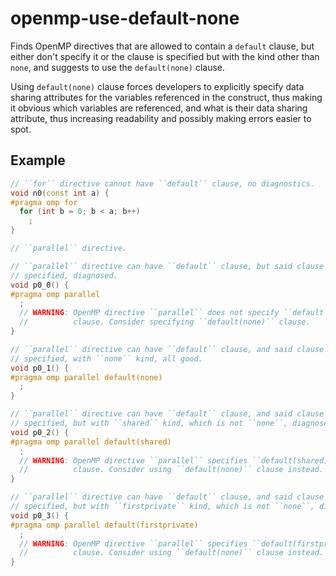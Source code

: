 # openmp-use-default-none

Finds OpenMP directives that are allowed to contain a `default` clause,
but either don\'t specify it or the clause is specified but with the
kind other than `none`, and suggests to use the `default(none)` clause.

Using `default(none)` clause forces developers to explicitly specify
data sharing attributes for the variables referenced in the construct,
thus making it obvious which variables are referenced, and what is their
data sharing attribute, thus increasing readability and possibly making
errors easier to spot.

## Example

```c++
// ``for`` directive cannot have ``default`` clause, no diagnostics.
void n0(const int a) {
#pragma omp for
  for (int b = 0; b < a; b++)
    ;
}

// ``parallel`` directive.

// ``parallel`` directive can have ``default`` clause, but said clause is not
// specified, diagnosed.
void p0_0() {
#pragma omp parallel
  ;
  // WARNING: OpenMP directive ``parallel`` does not specify ``default``
  //          clause. Consider specifying ``default(none)`` clause.
}

// ``parallel`` directive can have ``default`` clause, and said clause is
// specified, with ``none`` kind, all good.
void p0_1() {
#pragma omp parallel default(none)
  ;
}

// ``parallel`` directive can have ``default`` clause, and said clause is
// specified, but with ``shared`` kind, which is not ``none``, diagnose.
void p0_2() {
#pragma omp parallel default(shared)
  ;
  // WARNING: OpenMP directive ``parallel`` specifies ``default(shared)``
  //          clause. Consider using ``default(none)`` clause instead.
}

// ``parallel`` directive can have ``default`` clause, and said clause is
// specified, but with ``firstprivate`` kind, which is not ``none``, diagnose.
void p0_3() {
#pragma omp parallel default(firstprivate)
  ;
  // WARNING: OpenMP directive ``parallel`` specifies ``default(firstprivate)``
  //          clause. Consider using ``default(none)`` clause instead.
}
```
